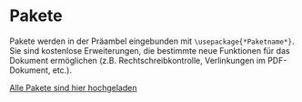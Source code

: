 # Pakete

Pakete werden in der Präambel eingebunden mit `\usepackage{*Paketname*}`. Sie sind kostenlose Erweiterungen, die bestimmte neue Funktionen für das Dokument ermöglichen (z.B. Rechtschreibkontrolle, Verlinkungen im PDF-Dokument, etc.).

[Alle Pakete sind hier hochgeladen](https://www.ctan.org/pkg/:A)
